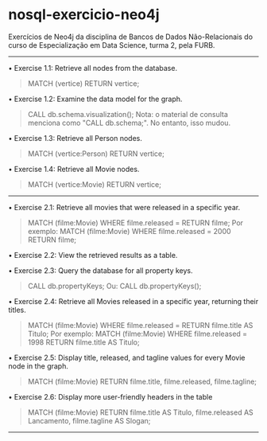 # nosql-exercicio-neo4j
Exercícios de Neo4j da disciplina de Bancos de Dados Não-Relacionais do curso de Especialização em Data Science, turma 2, pela FURB.

-----

• Exercise 1.1: Retrieve all nodes from the database.
> MATCH (vertice) RETURN vertice;

• Exercise 1.2: Examine the data model for the graph.
> CALL db.schema.visualization();
Nota: o material de consulta menciona como "CALL db.schema;". No entanto, isso mudou.

• Exercise 1.3: Retrieve all Person nodes.
> MATCH (vertice:Person) RETURN vertice;

• Exercise 1.4: Retrieve all Movie nodes.
> MATCH (vertice:Movie) RETURN vertice;

-----

• Exercise 2.1: Retrieve all movies that were released in a specific year.
> MATCH (filme:Movie) WHERE filme.released = <ano> RETURN filme;
Por exemplo:
> MATCH (filme:Movie) WHERE filme.released = 2000 RETURN filme;

• Exercise 2.2: View the retrieved results as a table.


• Exercise 2.3: Query the database for all property keys.
> CALL db.propertyKeys;
Ou:
> CALL db.propertyKeys();

• Exercise 2.4: Retrieve all Movies released in a specific year, returning their titles.
> MATCH (filme:Movie) WHERE filme.released = <ano> RETURN filme.title AS Titulo;
Por exemplo:
> MATCH (filme:Movie) WHERE filme.released = 1998 RETURN filme.title AS Titulo;

• Exercise 2.5: Display title, released, and tagline values for every Movie node in the graph.
> MATCH (filme:Movie) RETURN filme.title, filme.released, filme.tagline;

• Exercise 2.6: Display more user-friendly headers in the table
> MATCH (filme:Movie) RETURN filme.title AS Titulo, filme.released AS Lancamento, filme.tagline AS Slogan;

-----
